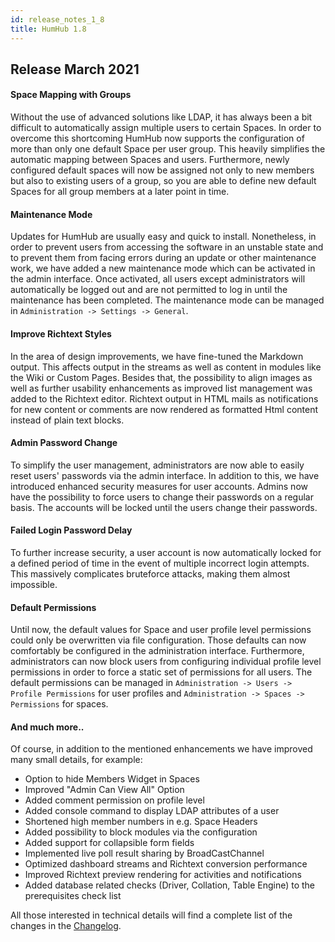 ```yaml
---
id: release_notes_1_8
title: HumHub 1.8
---
```


## Release March 2021

#### Space Mapping with Groups

Without the use of advanced solutions like LDAP, it has always been a bit difficult to automatically assign multiple 
users to certain Spaces. In order to overcome this shortcoming HumHub now supports the configuration of more than only
one default Space per user group. This heavily simplifies the automatic mapping between Spaces and users. Furthermore,
newly configured default spaces will now be assigned not only to new members but also to existing users of a group, so you
are able to define new default Spaces for all group members at a later point in time.

#### Maintenance Mode

Updates for HumHub are usually easy and quick to install. Nonetheless, in order to prevent users from accessing the
software in an unstable state and to prevent them from facing errors during an update or other maintenance
work, we have added a new maintenance mode which can be activated in the admin interface. Once activated, all users
except administrators will automatically be logged out and are not permitted to log in until the maintenance
has been completed. The maintenance mode can be managed in `Administration -> Settings -> General`.

#### Improve Richtext Styles

In the area of design improvements, we have fine-tuned the Markdown output. This affects output in the streams as well
as content in modules like the Wiki or Custom Pages. Besides that, the possibility to align images as well as further
usability enhancements as improved list management was added to the Richtext editor. Richtext output in HTML mails as
notifications for new content or comments are now rendered as formatted Html content instead of plain text blocks.

#### Admin Password Change

To simplify the user management, administrators are now able to easily reset users' passwords via the admin interface.
In addition to this, we have introduced enhanced security measures for user accounts. Admins now have the possibility to
force users to change their passwords on a regular basis. The accounts will be locked until the users change their passwords.

#### Failed Login Password Delay

To further increase security, a user account is now automatically locked for a defined period of time in the event of
multiple incorrect login attempts. This massively complicates bruteforce attacks, making them almost impossible.

#### Default Permissions

Until now, the default values for Space and user profile level permissions could only be overwritten via file configuration.
Those defaults can now comfortably be configured in the administration interface. Furthermore, administrators can now
block users from configuring individual profile level permissions in order to force a static set of permissions for all users.
The default permissions can be managed in `Administration -> Users -> Profile Permissions` for user profiles and 
`Administration -> Spaces -> Permissions` for spaces.

#### And much more.. 

Of course, in addition to the mentioned enhancements we have improved many small details, for example:

- Option to hide Members Widget in Spaces
- Improved "Admin Can View All" Option
- Added comment permission on profile level
- Added console command to display LDAP attributes of a user
- Shortened high member numbers in e.g. Space Headers
- Added possibility to block modules via the configuration
- Added support for collapsible form fields
- Implemented live poll result sharing by BroadCastChannel
- Optimized dashboard streams and Richtext conversion performance
- Improved Richtext preview rendering for activities and notifications
- Added database related checks (Driver, Collation, Table Engine) to the prerequisites check list

All those interested in technical details will find a complete list of the changes in the
[Changelog](https://github.com/humhub/humhub/blob/master/CHANGELOG.md#180-march-1-2021).

